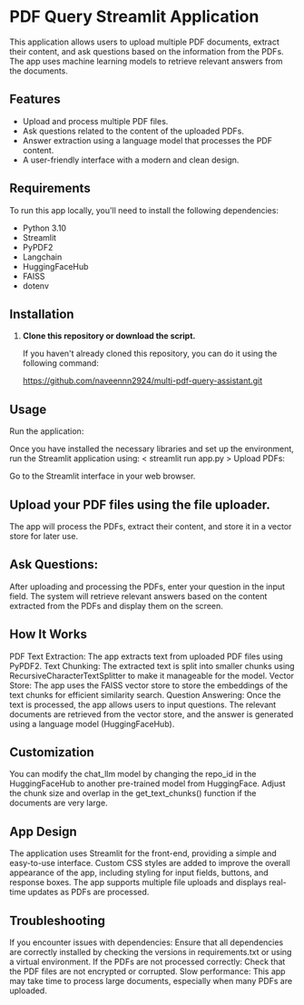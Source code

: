 # PDF Query Streamlit Application

This application allows users to upload multiple PDF documents, extract their content, and ask questions based on the information from the PDFs. The app uses machine learning models to retrieve relevant answers from the documents.

## Features
- Upload and process multiple PDF files.
- Ask questions related to the content of the uploaded PDFs.
- Answer extraction using a language model that processes the PDF content.
- A user-friendly interface with a modern and clean design.

## Requirements

To run this app locally, you'll need to install the following dependencies:

- Python 3.10
- Streamlit
- PyPDF2
- Langchain
- HuggingFaceHub
- FAISS
- dotenv

## Installation

1. **Clone this repository or download the script.**
   
   If you haven't already cloned this repository, you can do it using the following command:


   https://github.com/naveennn2924/multi-pdf-query-assistant.git


## Usage
Run the application:

Once you have installed the necessary libraries and set up the environment, run the Streamlit application using:
< streamlit run app.py >
Upload PDFs:

Go to the Streamlit interface in your web browser.
## Upload your PDF files using the file uploader.
The app will process the PDFs, extract their content, and store it in a vector store for later use.
## Ask Questions:

After uploading and processing the PDFs, enter your question in the input field.
The system will retrieve relevant answers based on the content extracted from the PDFs and display them on the screen.
## How It Works
PDF Text Extraction: The app extracts text from uploaded PDF files using PyPDF2.
Text Chunking: The extracted text is split into smaller chunks using RecursiveCharacterTextSplitter to make it manageable for the model.
Vector Store: The app uses the FAISS vector store to store the embeddings of the text chunks for efficient similarity search.
Question Answering: Once the text is processed, the app allows users to input questions. The relevant documents are retrieved from the vector store, and the answer is generated using a language model (HuggingFaceHub).
## Customization
You can modify the chat_llm model by changing the repo_id in the HuggingFaceHub to another pre-trained model from HuggingFace.
Adjust the chunk size and overlap in the get_text_chunks() function if the documents are very large.
## App Design
The application uses Streamlit for the front-end, providing a simple and easy-to-use interface.
Custom CSS styles are added to improve the overall appearance of the app, including styling for input fields, buttons, and response boxes.
The app supports multiple file uploads and displays real-time updates as PDFs are processed.
## Troubleshooting
If you encounter issues with dependencies: Ensure that all dependencies are correctly installed by checking the versions in requirements.txt or using a virtual environment.
If the PDFs are not processed correctly: Check that the PDF files are not encrypted or corrupted.
Slow performance: This app may take time to process large documents, especially when many PDFs are uploaded.

